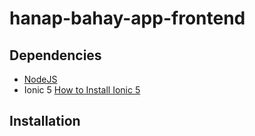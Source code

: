 # hanap-bahay-app-frontend

## Dependencies
- [NodeJS](https://nodejs.org/en/)
- Ionic 5 [How to Install Ionic 5](https://ionicframework.com/docs/v5/intro/cli)

## Installation




